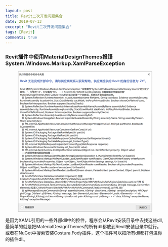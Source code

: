 ```yaml
---
layout: post
title: Revit二次开发问题集合
date: 2019-07-13
excerpt: "Revit二次开发问题集合"
tags: [Revit]
comments: true
---
```


### Revit插件中使用MaterialDesignThemes报错System.Windows.Markup.XamlParseException
<figure>
	<img src="https://github.com/hotWing/hotwing.github.io/blob/master/assets/img/post/MaterialDesignThemesError.png?raw=true">
</figure>
是因为XAML引用的一些外部dll中的控件，程序会从Revit安装目录中去找这些dll, 最简单的就是把MaterialDesignThemes的所有dll都放到Revit安装目录中就行。或者在NuGet中搜索安装Costura.Fody插件，这个插件可以把所有dll都打包进你的插件dll。

